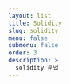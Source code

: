 ```yaml
---
layout: list
title: Solidity
slug: solidity
menu: false
submenu: false
order: 3
description: >
  solidity 문법
---
```


